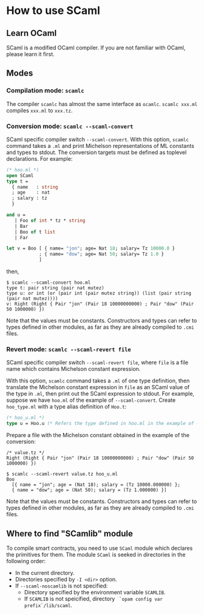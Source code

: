 # How to use SCaml

## Learn OCaml

SCaml is a modified OCaml compiler.
If you are not familiar with OCaml, please learn it first.

## Modes

### Compilation mode: `scamlc`

The compiler `scamlc` has almost the same interface as `ocamlc`.
`scamlc xxx.ml` compiles `xxx.ml` to `xxx.tz`.

### Conversion mode: `scamlc --scaml-convert`

SCaml specific compiler switch `--scaml-convert`.
With this option, `scamlc` command takes a `.ml` and print Michelson representations of
ML constants and types to stdout.  The conversion targets must be defined as toplevel
declarations.  For example:

```ocaml
(* hoo.ml *)
open SCaml
type t = 
  { name   : string
  ; age    : nat
  ; salary : tz
  }

and u = 
   | Foo of int * tz * string
   | Bar
   | Boo of t list
   | Far

let v = Boo [ { name= "jon"; age= Nat 18; salary= Tz 10000.0 }
            ; { name= "dow"; age= Nat 50; salary= Tz 1.0 }
            ]
```

then,

```shell
$ scamlc --scaml-convert hoo.ml
type t: pair string (pair nat mutez)
type u: or int (or (pair int (pair mutez string)) (list (pair string (pair nat mutez))))
v: Right (Right { Pair "jon" (Pair 18 10000000000) ; Pair "dow" (Pair 50 1000000) })
```

Note that the values must be constants.  Constructors and types can refer to types
defined in other modules, as far as they are already compiled to `.cmi` files.

### Revert mode: `scamlc --scaml-revert file`

SCaml specific compiler switch `--scaml-revert file`, where `file` is a file name 
which contains Michelson constant expression.

With this option, `scamlc` command takes a `.ml` of one type definition, then translate
the Michelson constant expression in `file` as an SCaml value of the type in `.ml`,
then print out the SCaml expression to stdout.  For example, suppose we have `hoo.ml`
of the example of `--scaml-convert`.  Create `hoo_type.ml` with a type alias definition
of `Hoo.t`:

```ocaml
(* hoo_u.ml *)
type u = Hoo.u (* Refers the type defined in hoo.ml in the example of --scaml-convert *)
```

Prepare a file with the Michelson constant obtained in the example of the conversion:
```
/* value.tz */
Right (Right { Pair "jon" (Pair 18 10000000000) ; Pair "dow" (Pair 50 1000000) })
```

```shell
$ scamlc --scaml-revert value.tz hoo_u.ml
Boo
  [{ name = "jon"; age = (Nat 18); salary = (Tz 10000.000000) };
  { name = "dow"; age = (Nat 50); salary = (Tz 1.000000) }]
```

Note that the values must be constants.  Constructors and types can refer to types
defined in other modules, as far as they are already compiled to `.cmi` files.

## Where to find "SCamlib" module

To compile smart contracts, you need to use `SCaml` module which declares the primitives for them.  The module `SCaml` is seeked in directories in the following order:

* In the current directory.
* Directories specified by `-I <dir>` option.
* If `--scaml-noscamlib` is not specified:
    * Directory specified by the environment variable `SCAMLIB`.
	* If `SCAMLIB` is not speicified, directory `` `opam config var prefix`/lib/scaml``.
